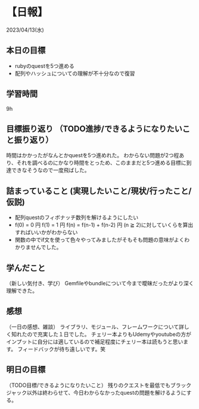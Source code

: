 # 【日報】
2023/04/13(水)
## 本日の目標
- rubyのquestを5つ進める
- 配列やハッシュについての理解が不十分なので復習
## 学習時間
9h
## 目標振り返り （TODO進捗/できるようになりたいこと振り返り）
時間はかかったがなんとかquestを5つ進めれた。
わからない問題が2つ程あり、それを調べるのにかなり時間をとっため、このままだと5つ進める目標に到達できなそうなので一度飛ばした。
## 詰まっていること (実現したいこと/現状/行ったこと/仮説)

- 配列questのフィボナッチ数列を解けるようにしたい
- f(0) = 0 円 f(1) = 1 円 f(n) = f(n-1) + f(n-2) 円 (n ≧ 2)に対していくらを算出すればいいかがわからない
- 関数の中でif文を使って色々やってみましたがそもそも問題の意味がよくわかりませんでした。

## 学んだこと
（新しい気付き、学び）
Gemfileやbundleについて今まで曖昧だったがより深く理解できた。
## 感想
（一日の感想、雑談）
ライブラリ、モジュール、フレームワークについて詳しく知れたので充実した１日でした。
チェリー本よりもUdemyやyoutubeの方がインプットに自分には適しているので補足程度にチェリー本は読もうと思います。
フィードバックが待ち遠しいです。笑
## 明日の目標
（TODO目標/できるようになりたいこと）
残りのクエストを最低でもブラックジャック以外は終わらせて、今日わからなかったquestの問題を解けるようにする。
